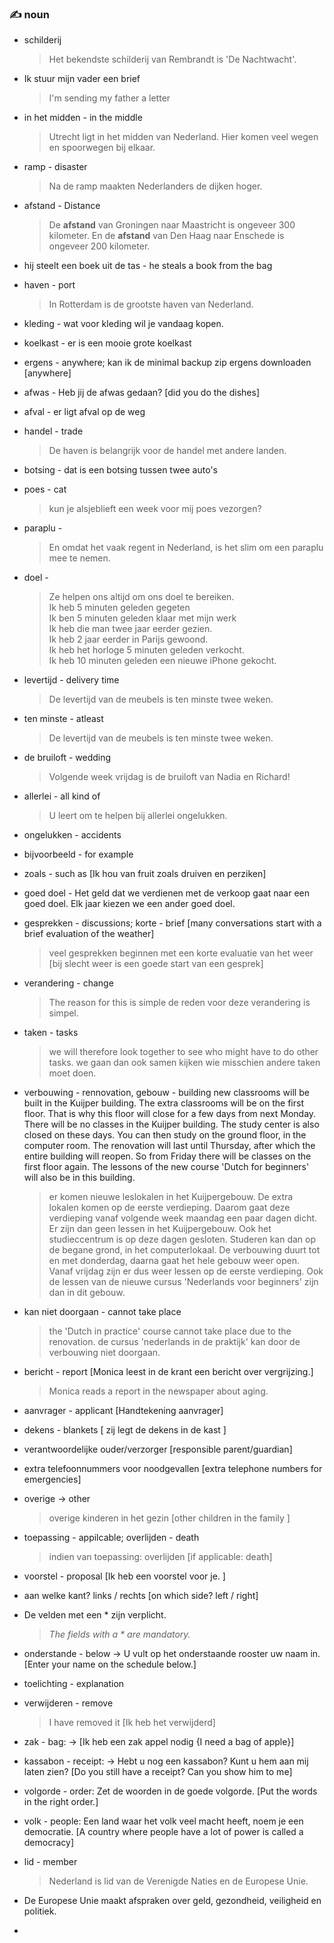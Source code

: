 ### :writing_hand: noun

- schilderij
    > Het bekendste schilderij van Rembrandt is 'De Nachtwacht'.
- Ik stuur mijn vader een brief 
    > I'm sending my father a letter  
- in het midden - in the middle
    > Utrecht ligt in het midden van Nederland. Hier komen veel wegen en spoorwegen bij elkaar.
- ramp - disaster
    > Na de ramp maakten Nederlanders de dijken hoger.
- afstand - Distance
    > De **afstand** van Groningen naar Maastricht is ongeveer 300 kilometer.
    > En de **afstand** van Den Haag naar Enschede is ongeveer 200 kilometer.
- hij steelt een boek uit de tas - he steals a book from the bag  
- haven - port
    > In Rotterdam is de grootste haven van Nederland.
- kleding - wat voor kleding wil je vandaag kopen.  
- koelkast - er is een mooie grote koelkast  
- ergens - anywhere; kan ik de minimal backup zip ergens downloaden [anywhere]  
- afwas - Heb jij de afwas gedaan? [did you do the dishes]  
- afval - er ligt afval op de weg  
- handel - trade
    > De haven is belangrijk voor de handel met andere landen.
- botsing - dat is een botsing tussen twee auto's  
- poes - cat  
    > kun je alsjeblieft een week voor mij poes vezorgen?
- paraplu -
    > En omdat het vaak regent in Nederland, is het slim om een paraplu mee te nemen.
- doel - 
    > Ze helpen ons altijd om ons doel te bereiken.  
      Ik heb 5 minuten geleden gegeten  
      Ik ben 5 minuten geleden klaar met mijn werk  
      Ik heb die man twee jaar eerder gezien.  
      Ik heb 2 jaar eerder in Parijs gewoond.  
      Ik heb het horloge 5 minuten geleden verkocht.  
      Ik heb 10 minuten geleden een nieuwe iPhone gekocht.  

- levertijd - delivery time
    > De levertijd van de meubels is ten minste twee weken.
- ten minste - atleast
    > De levertijd van de meubels is ten minste twee weken.
- de bruiloft - wedding
    > Volgende week vrijdag is de bruiloft van Nadia en Richard!
- allerlei - all kind of
    > U leert om te helpen bij allerlei ongelukken.
- ongelukken - accidents
- bijvoorbeeld - for example
- zoals - such as [Ik hou van fruit zoals druiven en perziken]
- goed doel - Het geld dat we verdienen met de verkoop gaat naar een goed doel. Elk jaar kiezen we een ander goed doel.
- gesprekken - discussions; korte - brief [many conversations start with a brief evaluation of the weather]
    > veel gesprekken beginnen met een korte evaluatie van het weer [bij slecht weer is een goede start van een gesprek]
- verandering - change
    > The reason for this is simple
    > de reden voor deze verandering is simpel.
- taken - tasks
    > we will therefore look together to see who might have to do other tasks.
    > we gaan dan ook samen kijken wie misschien andere taken moet doen.
- verbouwing - rennovation, gebouw - building
    new classrooms will be built in the Kuijper building. The extra classrooms will be on the first floor. That is why this floor will close for a few days from next Monday. There will be no classes in the Kuijper building. The study center is also closed on these days. You can then study on the ground floor, in the computer room. The renovation will last until Thursday, after which the entire building will reopen. So from Friday there will be classes on the first floor again. The lessons of the new course 'Dutch for beginners' will also be in this building.
    > er komen nieuwe leslokalen in het Kuijpergebouw. De extra lokalen komen op de eerste verdieping. Daarom gaat deze verdieping vanaf volgende week maandag een paar dagen dicht. Er zijn dan geen lessen in het Kuijpergebouw. Ook het studieccentrum is op deze dagen gesloten. Studeren kan dan op de begane grond, in het computerlokaal. De verbouwing duurt tot en met donderdag, daarna gaat het hele gebouw weer open. Vanaf vrijdag zijn er dus weer lessen op de eerste verdieping. Ook de lessen van de nieuwe cursus 'Nederlands voor beginners' zijn dan in dit gebouw.

- kan niet doorgaan - cannot take place
    > the 'Dutch in practice' course cannot take place due to the renovation.
    > de cursus 'nederlands in de praktijk' kan door de verbouwing niet doorgaan.
- bericht - report [Monica leest in de krant een bericht over vergrijzing.]
    > Monica reads a report in the newspaper about aging.
- aanvrager - applicant [Handtekening aanvrager]
- dekens - blankets [ zij legt de dekens in de kast ]
- verantwoordelijke ouder/verzorger [responsible parent/guardian]
- extra telefoonnummers voor noodgevallen [extra telephone numbers for emergencies]

- overige -> other
    > overige kinderen in het gezin [other children in the family ]
- toepassing - appilcable; overlijden - death
    > indien van toepassing: overlijden [if applicable: death]  
- voorstel - proposal [Ik heb een voorstel voor je. ]
- aan welke kant? links / rechts [on which side? left / right]
- De velden met een * zijn verplicht. 
    > *The fields with a * are mandatory.*
- onderstande - below -> U vult op het onderstaande rooster uw naam in. [Enter your name on the schedule below.]
- toelichting - explanation
- verwijderen - remove
    > I have removed it [Ik heb het verwijderd]
- zak - bag: -> [Ik heb een zak appel nodig {I need a bag of apple}]
- kassabon - receipt: -> Hebt u nog een kassabon? Kunt u hem aan mij laten zien? [Do you still have a receipt? Can you show him to me]
- volgorde - order: Zet de woorden in de goede volgorde. [Put the words in the right order.]
- volk - people: Een land waar het volk veel macht heeft, noem je een democratie. [A country where people have a lot of power is called a democracy]
- lid - member 
    > Nederland is lid van de Verenigde Naties en de Europese Unie.
- De Europese Unie maakt afspraken over geld, gezondheid, veiligheid en politiek.
- 
